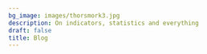 ```yaml
---
bg_image: images/thorsmork3.jpg
description: On indicators, statistics and everything
draft: false
title: Blog
---
```

